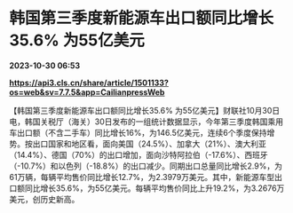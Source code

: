 # 韩国第三季度新能源车出口额同比增长35.6% 为55亿美元

**2023-10-30 06:53**

**https://api3.cls.cn/share/article/1501133?os=web&sv=7.7.5&app=CailianpressWeb**

【韩国第三季度新能源车出口额同比增长35.6% 为55亿美元】财联社10月30日电，韩国关税厅（海关）30日发布的一组统计数据显示，今年第三季度韩国乘用车出口额（不含二手车）同比增长16%，为146.5亿美元，连续6个季度保持增势。按出口国家和地区看，面向美国（24.5%）、加拿大（21%）、澳大利亚（14.4%）、德国（70%）的出口增加，面向沙特阿拉伯（-17.6%）、西班牙（-10.7%）和以色列（-18.8%）的出口减少。同期出口总量同比增长2.9%，为61万辆，每辆平均售价同比增长12.7%，为2.3979万美元。其中，新能源车型出口额同比增长35.6%，为55亿美元。每辆平均售价同比上升19.2%，为3.2676万美元，创历史新高。